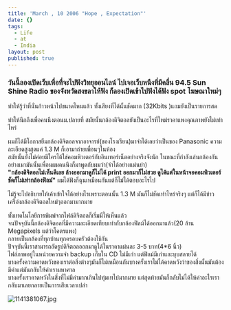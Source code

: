 ```yaml
---
title: 'March , 10 2006 "Hope , Expectation"'
date: {}
tags:
  - Life
  - at
  - India
layout: post
published: true
---
```


### วันนี้ลองเปิดเว็บเพื่อที่จะไปฟังวิทยุออนไลน์ ไปเจอเว็บหนึงที่มีคลื่น 94.5 Sun Shine Radio ของจังหวัดสงขลาให้ฟัง ก็ลองเปิดเข้าไปฟังได้ฟัง spot โฆษณาใหม่ๆ

ทำให้รู้ว่าที่นั่นก้าวหน้าไปขนาดไหนแล้ว ทั้งเสียงที่ได้นั้นชัดมาก (32Kbits )แถมยังเป็นรายการสด
 
ทำให้นึกถึงเพื่อคนนึงตอนม.ปลายที่ สมัยนั้นกล้องดิจิตอลยังเป็นอะไรที่ใหม่ราคาแพงคุณภาพยังไม่เท่าไหร่<!--more--> 


ผมก็ได้มีโอกาสยืมกล้องดิจิตอลจากอาจารย์(ของโรงเรียน)มาจำได้เลยว่าเป็นของ Panasonic ความละเอียดสูงสุดแค่ 1.3 M ก็เอามาถ่ายเพื่อนๆในห้อง  
สมัยนั้นยังไม่ค่อยมีใครได้ใช่คอมพิวเตอร์กับอินเทอร์เน็ตอย่างจริงจังนัก  ในขณะที่กำลังเล่นกล้องกันอย่างเมามันนั้นเพื่อนผมคนนึงก็มาพูดกับผมว่า(จำได้อย่างแม่นยำ)</div>  
**"กล้องดิจิตอลไม่เห็นดีเลย ล้างออกมาดูก็ไม่ได้ print ออกมาก็ไม่สวย ดูได้แต่ในหน้าจอคอมพิวเตอร์  ชัดก็ไม่เท่ากล้องฟิลม์"** ผมได้ฟังก็ฉุนเหมือนกันแต่ก็ไม่ได้ตอบอะไรไป</div>  
 
ไม่รู้จะไปอธิบายให้เค้าเข้าใจได้อย่างไรเพราะตอนนั้น 1.3 M มันก็ไม่ชัดเท่าไหร่จริงๆ แต่ก็ได้มีข่าวเครือ่งกล้องดิจิตอลใหม่ๆออกมามากมาย 
 
ทั้งเทคโนโลยีการพิมพ์จากไฟล์ดิจิตอลก็เริ่มมีให้เห็นแล้ว  
จนปัจจุบันนี้กล้องดิจิตอลที่มีความละเอียดเทียบเท่ากับกล้องฟิลม์ได้ออกมาแล้ว(20 ล้าน Megapixels แต่ว่าโคตรแพง)   
กลายเป็นกล้องที่ทุกบ้านทุกครอบครัวต้องใช้กัน  
ปัจจุบันนี้เราสามารถอัดรูปดิจิตอลออกมาดูได้ในราคาแผ่นละ 3-5 บาท(4*6 นิ้ว)  
ไฟล์ภาพอยู่ในหน่วยความจำ backup เก็บใน CD ไม่มีเก่า แต่ฟิลม์มีเก่าและบุบสลายได้ </div>  
บางครั้งความคาดหวังของเราต่อสิ่งต่างๆมันก็ไม่เหมือนกันบางครั้งเราไม่ได้คาดหวังว่าของสิ่งนั้นมันต้องมีค่าแต่มันกลับให้ค่าเรามหาศาล  
บางครั้งเราคาดหวังในสิ่งที่ไม่มีค่ามากเกินไปทุ่มเทไปมากมาย แต่สุดท้ายมันก็กลับไม่ได้ให้ค่าอะไรเรากลับมาเลยกลายเป็นการเสียเวลาเปล่า 

![1141381067.jpg]({{site.baseurl}}/assets/1141381067.jpg)



